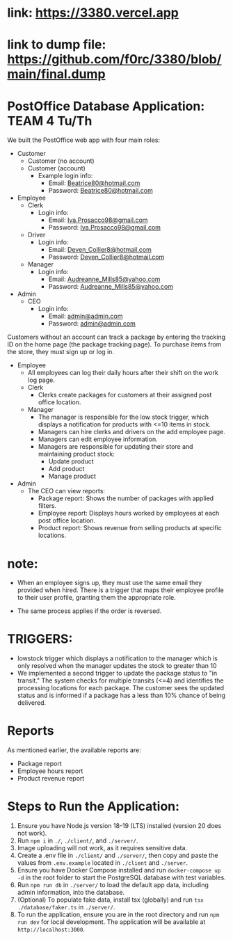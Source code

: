 
# link: https://3380.vercel.app
# link to dump file: https://github.com/f0rc/3380/blob/main/final.dump


# PostOffice Database Application: TEAM 4 Tu/Th

We built the PostOffice web app with four main roles:

- Customer
  - Customer (no account)
  - Customer (account)
    - Example login info:
      - Email: Beatrice80@hotmail.com
      - Password: Beatrice80@hotmail.com
- Employee
  - Clerk
    - Login info:
      - Email: Iva.Prosacco98@gmail.com
      - Password: Iva.Prosacco98@gmail.com
  - Driver
    - Login info:
      - Email: Deven_Collier8@hotmail.com
      - Password: Deven_Collier8@hotmail.com
  - Manager
    - Login info:
      - Email: Audreanne_Mills85@yahoo.com
      - Password: Audreanne_Mills85@yahoo.com
- Admin
  - CEO
    - Login info:
      - Email: admin@admin.com
      - Password: admin@admin.com

Customers without an account can track a package by entering the tracking ID on the home page (the package tracking page). To purchase items from the store, they must sign up or log in.

- Employee
  - All employees can log their daily hours after their shift on the work log page.
  - Clerk
    - Clerks create packages for customers at their assigned post office location.
  - Manager
    - The manager is responsible for the low stock trigger, which displays a notification for products with <=10 items in stock.
    - Managers can hire clerks and drivers on the add employee page.
    - Managers can edit employee information.
    - Managers are responsible for updating their store and maintaining product stock:
      - Update product
      - Add product
      - Manage product
- Admin
  - The CEO can view reports:
    - Package report: Shows the number of packages with applied filters.
    - Employee report: Displays hours worked by employees at each post office location.
    - Product report: Shows revenue from selling products at specific locations.

# note: 
- When an employee signs up, they must use the same email they provided when hired. There is a trigger that maps their employee profile to their user profile, granting them the appropriate role.

- The same process applies if the order is reversed.

# TRIGGERS:
  - lowstock trigger which displays a notification to the manager which is only resolved when the manager updates the stock to greater than 10
  - We implemented a second trigger to update the package status to "in transit." The system checks for multiple transits (<=4) and identifies the processing locations for each package. The customer sees the updated status and is informed if a package has a less than 10% chance of being delivered.

# Reports

As mentioned earlier, the available reports are:

- Package report
- Employee hours report
- Product revenue report

# Steps to Run the Application:

1. Ensure you have Node.js version 18-19 (LTS) installed (version 20 does not work).
2. Run `npm i` in `./`, `./client/`, and `./server/`.
3. Image uploading will not work, as it requires sensitive data.
4. Create a .env file in `./client/` and `./server/`, then copy and paste the values from `.env.example` located in `./client` and `./server`.
5. Ensure you have Docker Compose installed and run `docker-compose up -d` in the root folder to start the PostgreSQL database with test variables.
6. Run `npm run db` in `./server/` to load the default app data, including admin information, into the database.
7. (Optional) To populate fake data, install tsx (globally) and run `tsx ./database/faker.ts` in `./server/`.
8. To run the application, ensure you are in the root directory and run `npm run dev` for local development. The application will be available at `http://localhost:3000`.

